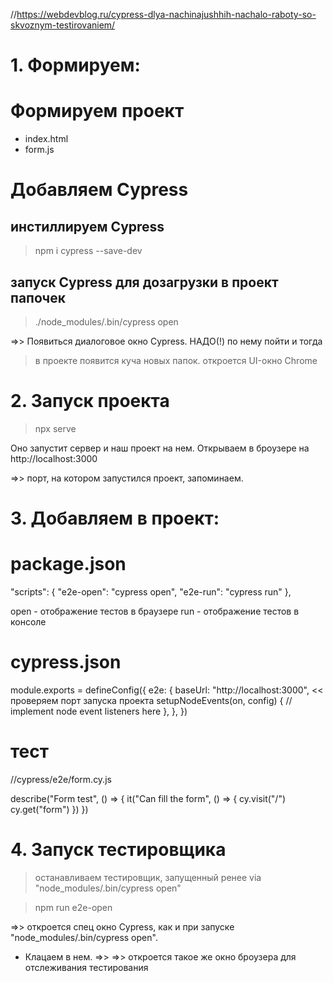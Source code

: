 //https://webdevblog.ru/cypress-dlya-nachinajushhih-nachalo-raboty-so-skvoznym-testirovaniem/


# 1. Формируем:
# Формируем проект
- index.html
- form.js


# Добавляем Cypress
## инстиллируем Cypress
> npm i cypress --save-dev

## запуск Cypress для дозагрузки в проект папочек
> ./node_modules/.bin/cypress open

=>> Появиться диалоговое окно Cypress.
НАДО(!) по нему пойти и тогда
> в проекте появится куча новых папок.
> откроется UI-окно Chrome




# 2. Запуск проекта
> npx serve

Онo запустит сервер и наш проект на нем.
Открываем в броузере на http://localhost:3000     

=>> порт, на котором запустился проект, запоминаем.




# 3. Добавляем в проект:

# package.json
"scripts": {
  "e2e-open": "cypress open",
  "e2e-run": "cypress run"
},

open - отображение тестов в браузере 
run  - отображение тестов в консоле



# cypress.json
module.exports = defineConfig({
  e2e: {
    baseUrl: "http://localhost:3000",     << проверяем порт запуска проекта
    setupNodeEvents(on, config) {
      // implement node event listeners here
    },
  },
})




# тест
//cypress/e2e/form.cy.js

describe("Form test", () => {
  it("Can fill the form", () => {
    cy.visit("/")
    cy.get("form")
  })
})




# 4. Запуск тестировщика
> останавливаем тестировщик, запущенный ренее via "node_modules/.bin/cypress open"

> npm run e2e-open

=>> откроется спец окно Cypress, как и при запуске "node_modules/.bin/cypress open".
-  Клацаем в нем. =>>
=>> откроется такое же окно броузера для отслеживания тестирования



